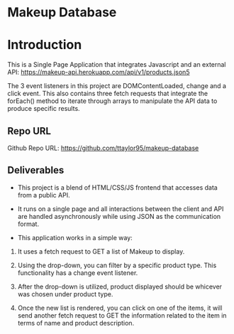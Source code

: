 # Makeup Database 


# Introduction 
This is a Single Page Application that integrates Javascript and an external API: https://makeup-api.herokuapp.com/api/v1/products.json5

The 3 event listeners in this project are DOMContentLoaded, change and a click event. This also contains three fetch requests that integrate the forEach() method to iterate through arrays to manipulate the API data to produce specific results.


## Repo URL

Github Repo URL: https://github.com/ttaylor95/makeup-database



## Deliverables 

- This project is a blend of HTML/CSS/JS frontend that accesses data from a public API.

- It runs on a single page and all interactions between the client and API are handled asynchronously while using JSON as the communication format.

- This application works in a simple way:

1. It uses a fetch request to GET a list of Makeup to display.

2. Using the drop-down, you can filter by a specific product type. This functionality has a change event listener. 

3. After the drop-down is utilized, product displayed should be whicever was chosen under product type. 

4. Once the new list is rendered, you can click on one of the items, it will send another fetch request to GET the information related to the item in terms of name and product description. 
